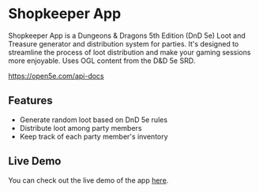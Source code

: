 # Shopkeeper App

Shopkeeper App is a Dungeons & Dragons 5th Edition (DnD 5e) Loot and Treasure generator and distribution system for parties. It's designed to streamline the process of loot distribution and make your gaming sessions more enjoyable. Uses OGL content from the D&D 5e SRD.

https://open5e.com/api-docs

## Features

- Generate random loot based on DnD 5e rules
- Distribute loot among party members
- Keep track of each party member's inventory

## Live Demo

You can check out the live demo of the app [here](https://shop-keeper.vercel.app/).
